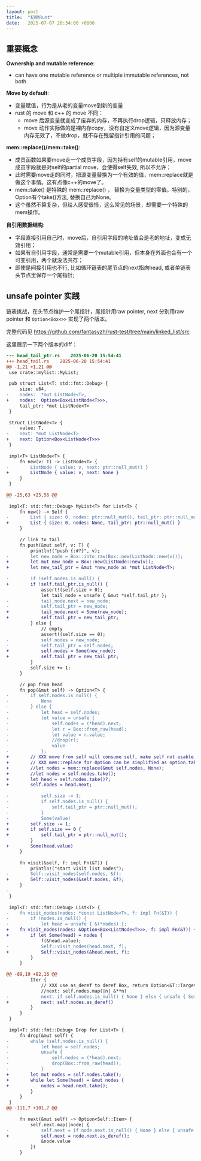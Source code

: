```yaml
---
layout: post
title:  "初尝Rust"
date:   2025-07-07 20:34:00 +0800
---
```


## 重要概念

**Ownership and mutable reference**:
 * can have one mutable reference or multiple immutable references, not both

**Move by default**:
 * 变量赋值，行为是从老的变量move到新的变量
 * rust 的 move 和 c++ 的 move 不同：
    * move 后源变量就变成了废弃的内存，不再执行drop逻辑，只释放内存；
    * move 动作实际做的是裸内存copy，没有自定义move逻辑，因为源变量内存无效了，不做drop，就不存在残留指针引用的问题；

**mem::replace()/mem::take()**:
 * 成员函数如果要move走一个成员字段，因为持有self的mutable引用，move成员字段就是对self的partial move，会使得self失效, 所以不允许；
 * 此时需要move走的同时，把源变量替换为一个有效的值，mem::replace就是做这个事情。这有点像c++的move了。
 * mem::take() 是特殊的 mem::replace() ， 替换为变量类型的零值。特别的，Option<T>有个take()方法, 替换自己为None。
 * 这个虽然不算复杂，但给人感受很怪，这么常见的场景，却需要一个特殊的mem操作。

**自引用数据结构**:
 * 字段直接引用自己时，move后，自引用字段的地址值会是老的地址，变成无效引用；
 * 如果有自引用字段，通常是需要一个mutable引用，但本身在外面也会有一个可变引用，两个就没法共存；
 * 即使是间接引用也不行, 比如循环链表的尾节点的next指向head, 或者单链表头节点里保存一个尾指针;


## unsafe pointer 实践

链表挑战，在头节点维护一个尾指针，尾指针用raw pointer, next 分别用raw pointer 和 `Option<Box<>>` 实现了两个版本。

完整代码见 <https://github.com/fantasyzh/rust-test/tree/main/linked_list/src>

这里展示一下两个版本的diff：

```diff
--- head_tail_ptr.rs	2025-06-20 15:54:41
+++ head_tail.rs	2025-06-20 15:54:41
@@ -1,21 +1,21 @@
 use crate::mylist::MyList;
 
 pub struct List<T: std::fmt::Debug> {
     size: u64,
-    nodes:  *mut ListNode<T>,
+    nodes:  Option<Box<ListNode<T>>>,
     tail_ptr: *mut ListNode<T>
 }
 
 struct ListNode<T> {
     value: T,
-    next: *mut ListNode<T>
+    next: Option<Box<ListNode<T>>>
 }
 
 impl<T> ListNode<T> {
     fn new(v: T) -> ListNode<T> {
-        ListNode { value: v, next: ptr::null_mut() }
+        ListNode { value: v, next: None }
     }
 }
 
@@ -25,63 +25,56 @@
 
 impl<T: std::fmt::Debug> MyList<T> for List<T> {
     fn new() -> Self {
-        List { size: 0, nodes: ptr::null_mut(), tail_ptr: ptr::null_mut() }
+        List { size: 0, nodes: None, tail_ptr: ptr::null_mut() }
     }
 
     // link to tail
     fn push(&mut self, v: T) {
         println!("push {:#?}", v);
-        let new_node = Box::into_raw(Box::new(ListNode::new(v)));
+        let mut new_node = Box::new(ListNode::new(v));
+        let new_tail_ptr = &mut *new_node as *mut ListNode<T>;
 
-        if !self.nodes.is_null() {
+        if !self.tail_ptr.is_null() {
             assert!(self.size > 0);
             let tail_node = unsafe { &mut *self.tail_ptr };
-            tail_node.next = new_node;
-            self.tail_ptr = new_node;
+            tail_node.next = Some(new_node);
+            self.tail_ptr = new_tail_ptr;
         } else {
             // empty
             assert!(self.size == 0);
-            self.nodes = new_node;
-            self.tail_ptr = self.nodes;
+            self.nodes = Some(new_node);
+            self.tail_ptr = new_tail_ptr;
         }
         self.size += 1;
     }
 
     // pop from head
     fn pop(&mut self) -> Option<T> {
-        if self.nodes.is_null() {
-            None
-        } else {
-            let head = self.nodes;
-            let value = unsafe {
-                self.nodes = (*head).next;
-                let r = Box::from_raw(head);
-                let value = r.value;
-                //drop(r);
-                value
-            };
+        // XXX move from self will consume self, make self not usable, thus mem::replace
+        // XXX mem::replace for Option can be simplified as option.take()
+        //let nodes = mem::replace(&mut self.nodes, None);
+        //let nodes = self.nodes.take();
+        let head = self.nodes.take()?;
+        self.nodes = head.next;
 
-            self.size -= 1;
-            if self.nodes.is_null() {
-                self.tail_ptr = ptr::null_mut();
-            }
-            Some(value)
+        self.size -= 1;
+        if self.size == 0 {
+            self.tail_ptr = ptr::null_mut();
         }
+        Some(head.value)
     }
 
     fn visit(&self, f: impl Fn(&T)) {
         println!("start visit list nodes");
-        Self::visit_nodes(self.nodes, &f);
+        Self::visit_nodes(&self.nodes, &f);
     }
-
 }
 
 impl<T: std::fmt::Debug> List<T> {
-    fn visit_nodes(nodes: *const ListNode<T>, f: impl Fn(&T)) {
-        if !nodes.is_null() {
-            let head = unsafe { &(*nodes) };
+    fn visit_nodes(nodes: &Option<Box<ListNode<T>>>, f: impl Fn(&T)) {
+        if let Some(head) = nodes {
             f(&head.value);
-            Self::visit_nodes(head.next, f);
+            Self::visit_nodes(&head.next, f);
         }
     }
 
@@ -89,19 +82,16 @@
         Iter { 
             // XXX use as_deref to deref Box, return Option<&T::Target> by Deref trait
             //next: self.nodes.map(|n| &**n) 
-            next: if self.nodes.is_null() { None } else { unsafe { Some(&(*self.nodes)) } }
+            next: self.nodes.as_deref()
         }
     }
 }
 
 impl<T: std::fmt::Debug> Drop for List<T> {
     fn drop(&mut self) {
-        while !self.nodes.is_null() {
-            let head = self.nodes;
-            unsafe {
-                self.nodes = (*head).next;
-                drop(Box::from_raw(head));
-            }
+        let mut nodes = self.nodes.take();
+        while let Some(head) = &mut nodes {
+            nodes = head.next.take();
         }
     }
 }
@@ -111,7 +101,7 @@
 
     fn next(&mut self) -> Option<Self::Item> {
         self.next.map(|node| {
-            self.next = if node.next.is_null() { None } else { unsafe { Some(&(*node.next)) } };
+            self.next = node.next.as_deref();
             &node.value
         })
     }
```
